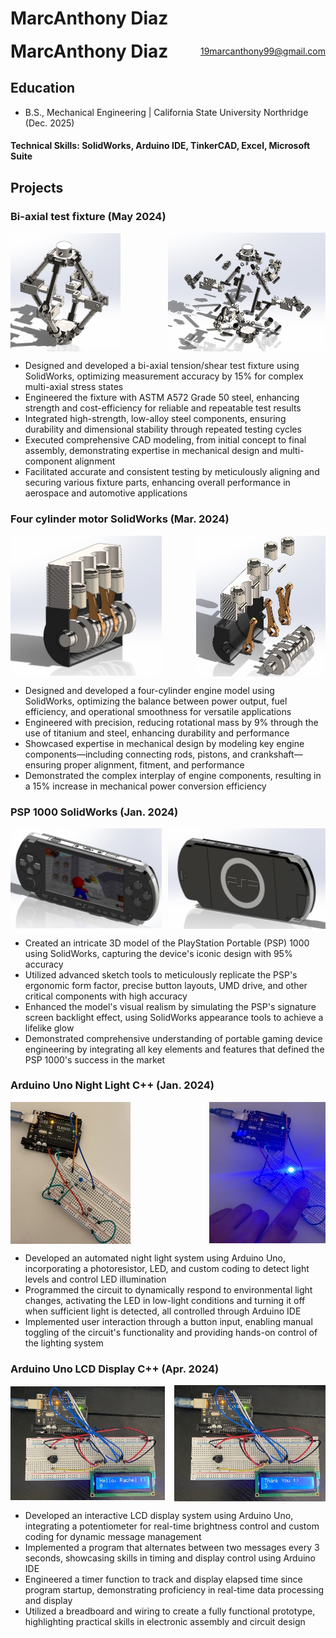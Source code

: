 # MarcAnthony Diaz
<div style="display: flex; justify-content: space-between; align-items: center;">
  <h1 style="margin: 0;">MarcAnthony Diaz</h1>
  <p style="margin: 0;"><a href="mailto:19marcanthony99@gmail.com">19marcanthony99@gmail.com</a></p>
</div>

## Education		        		
- B.S., Mechanical Engineering | California State University Northridge (Dec. 2025)
#### Technical Skills: SolidWorks, Arduino IDE, TinkerCAD, Excel, Microsoft Suite  
## Projects
### Bi-axial test fixture (May 2024)
<div style="display: flex; justify-content: space-between; align-items: center;">
  <img src="/assets/BiaxialAssem.jpg" alt="Biaxial Fixture" style="width: 35%;">
  <img src="/assets/biaxialExploted.jpg" alt="Biaxial Fixture Exploded" style="width: 50%;">
</div>

- Designed and developed a bi-axial tension/shear test fixture using SolidWorks, optimizing measurement accuracy by 15% for complex multi-axial stress states
- Engineered the fixture with ASTM A572 Grade 50 steel, enhancing strength and cost-efficiency for reliable and repeatable test results
- Integrated high-strength, low-alloy steel components, ensuring durability and dimensional stability through repeated testing cycles
- Executed comprehensive CAD modeling, from initial concept to final assembly, demonstrating expertise in mechanical design and multi-component alignment
- Facilitated accurate and consistent testing by meticulously aligning and securing various fixture parts, enhancing overall performance in aerospace and automotive applications
  
### Four cylinder motor SolidWorks (Mar. 2024)
<div style="display: flex; justify-content: space-between; align-items: center;">
  <img src="/assets/4cylinderAssem.jpg" alt="4 Cylinder Assembly" style="width: 48%;">
  <img src="/assets/4cylinderExploted.jpg" alt="4 Cylinder Exploded View" style="width: 41%;">
</div>

- Designed and developed a four-cylinder engine model using SolidWorks, optimizing the balance between power output, fuel efficiency, and operational smoothness for versatile applications
- Engineered with precision, reducing rotational mass by 9% through the use of titanium and steel, enhancing durability and performance
- Showcased expertise in mechanical design by modeling key engine components—including connecting rods, pistons, and crankshaft—ensuring proper alignment, fitment, and performance
- Demonstrated the complex interplay of engine components, resulting in a 15% increase in mechanical power conversion efficiency

### PSP 1000 SolidWorks (Jan. 2024)
<div style="display: flex; justify-content: space-between; align-items: center;">
  <img src="/assets/Psp1000Assem.jpg" alt="PSP 1000 Front" style="width: 48%;">
  <img src="/assets/psp1000Back.jpg" alt="PSP 1000 Back" style="width: 50%;">
</div>

- Created an intricate 3D model of the PlayStation Portable (PSP) 1000 using SolidWorks, capturing the device's iconic design with 95% accuracy
- Utilized advanced sketch tools to meticulously replicate the PSP's ergonomic form factor, precise button layouts, UMD drive, and other critical components with high accuracy
- Enhanced the model's visual realism by simulating the PSP's signature screen backlight effect, using SolidWorks appearance tools to achieve a lifelike glow
- Demonstrated comprehensive understanding of portable gaming device engineering by integrating all key elements and features that defined the PSP 1000's success in the market

### Arduino Uno Night Light C++ (Jan. 2024)
<div style="display: flex; justify-content: space-between; align-items: center;">
  <img src="/assets/NightLight1.jpg" alt="NightLight1" style="width: 38%;">
  <img src="/assets/NightLight2.jpg" alt="NightLight2" style="width: 37%;">
</div>

- Developed an automated night light system using Arduino Uno, incorporating a photoresistor, LED, and custom coding to detect light levels and control LED illumination
- Programmed the circuit to dynamically respond to environmental light changes, activating the LED in low-light conditions and turning it off when sufficient light is detected, all controlled through Arduino IDE
- Implemented user interaction through a button input, enabling manual toggling of the circuit's functionality and providing hands-on control of the lighting system
  
### Arduino Uno LCD Display C++ (Apr. 2024)
<div style="display: flex; justify-content: space-between; align-items: center;">
  <img src="/assets/LCD1.jpg" alt="LCD1" style="width: 49%;">
  <img src="/assets/LCD2.jpg" alt="LCD2" style="width: 48%;">
</div>

- Developed an interactive LCD display system using Arduino Uno, integrating a potentiometer for real-time brightness control and custom coding for dynamic message management
- Implemented a program that alternates between two messages every 3 seconds, showcasing skills in timing and display control using Arduino IDE
- Engineered a timer function to track and display elapsed time since program startup, demonstrating proficiency in real-time data processing and display
- Utilized a breadboard and wiring to create a fully functional prototype, highlighting practical skills in electronic assembly and circuit design
  




